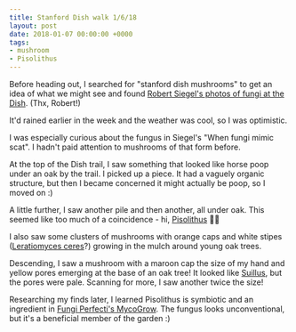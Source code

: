 ```yaml
---
title: Stanford Dish walk 1/6/18
layout: post
date: 2018-01-07 00:00:00 +0000
tags:
- mushroom
- Pisolithus
---
```

Before heading out, I searched for "stanford dish mushrooms" to get an idea of what we might see and found [Robert Siegel's photos of fungi at the Dish](https://web.stanford.edu/~siegelr/fungi/dishfungi.html). (Thx, Robert!)

It'd rained earlier in the week and the weather was cool, so I was optimistic.

I was especially curious about the fungus in Siegel's "When fungi mimic scat". I hadn't paid attention to mushrooms of that form before.

At the top of the Dish trail, I saw something that looked like horse poop under an oak by the trail. I picked up a piece. It had a vaguely organic structure, but then I became concerned it might actually be poop, so I moved on :)

A little further, I saw another pile and then another, all under oak. This seemed like too much of a coincidence - hi, [Pisolithus](http://web.stanford.edu/~siegelr/fungi/pisolithus.html) 👋🍄

I also saw some clusters of mushrooms with orange caps and white stipes ([Leratiomyces ceres](https://www.inaturalist.org/taxa/121217-Leratiomyces-ceres)?) growing in the mulch around young oak trees.

Descending, I saw a mushroom with a maroon cap the size of my hand and yellow pores emerging at the base of an oak tree! It looked like [Suillus](https://web.stanford.edu/~siegelr/fungi/suillus.html), but the pores were pale. Scanning for more, I saw another twice the size!

Researching my finds later, I learned Pisolithus is symbiotic and an ingredient in [Fungi Perfecti's MycoGrow](http://www.fungi.com/product-detail/product/mycogrow-soluble-1-oz.html). The fungus looks unconventional, but it's a beneficial member of the garden :)